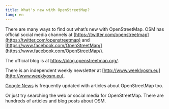 ```yaml
---
title: What's new with OpenStreetMap?
lang: en
---
```


There are many ways to find out what’s new with OpenStreetMap. OSM has official social media channels at [https://twitter.com/openstreetmap](https://twitter.com/openstreetmap) and [https://www.facebook.com/OpenStreetMap/](https://www.facebook.com/OpenStreetMap/). 

The official blog is at <a href="https://blog.openstreetmap.org/">https://blog.openstreetmap.org/.

There is an independent weekly newsletter at [http://www.weeklyosm.eu](http://www.weeklyosm.eu).

[Google News](https://news.google.com/news/search/section/q/openstreetmap/openstreetmap?hl=en&gl=US&ned=us) is frequently updated with articles about OpenStreetMap too.

Or just try searching the web or social media for OpenStreetMap. There are hundreds of articles and blog posts about OSM.